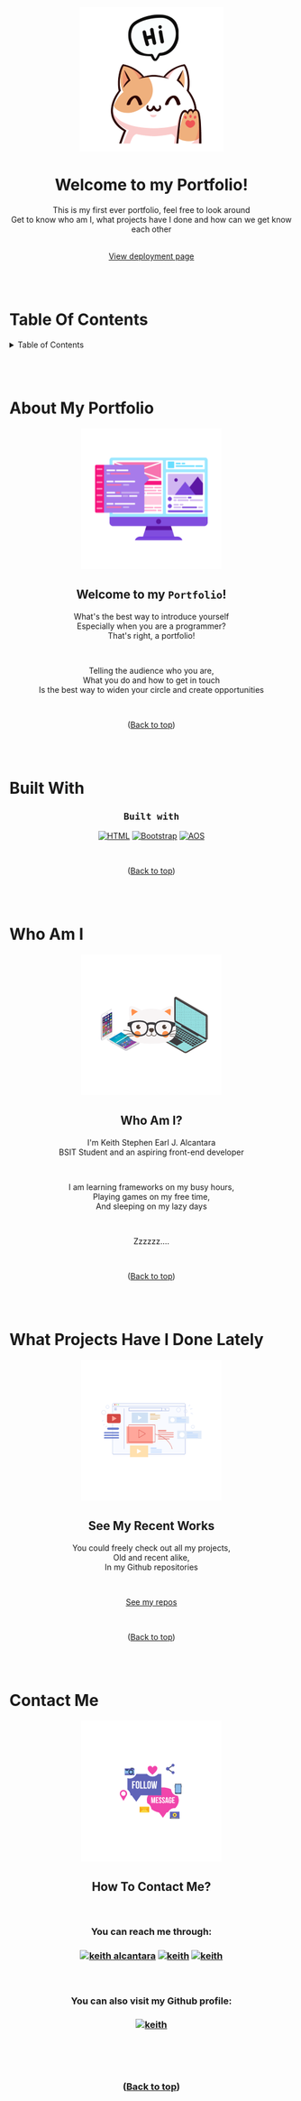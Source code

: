 <!-- HEADER -->

<br><br>
<div align="center">
   <a href="https://github.com/StephenAlcantara/my-portfolio">
    <img src="README-assets/greetings.png">
   </a>
   
   <h1>Welcome to my Portfolio!</h1>
   <p>This is my first ever portfolio, feel free to look around<br>
   Get to know who am I, what projects have I done and how can we get know each other</p>
   
   <br>
   
   <a href="https://stephenalcantara.github.io/my-portfolio/">
    View deployment page
   </a>
</div>
   
   <br><br>

<!-- TABLE OF CONTENTS -->

# Table Of Contents

<details>
   <summary>Table of Contents</summary>
      <ol>
        <li>
          <a href="#about-my-portfolio">About My Portfolio</a>
          <ul>
            <li>
              <a href="#built-with">Built with</a>
            </li>
          </ul>
        </li>
        <li>
          <a href="#who-am-i">Get to know me</a>
        </li>
        <li>
          <a href="#what-project-have-i-done-lately">See my recent works</a>
        </li>
        <li>
          <a href="#contact-me">How to contact me</a>
        </li>
      </ol>
</details>

<br><br>

<!-- ABOUT MY PORTFOLIO -->

# About My Portfolio

<div align="center"> 
  <img src="README-assets/portfolio-thumb.png">
  
  <h2 id="about">Welcome to my <code>Portfolio</code>!</h2>
  <p>What's the best way to introduce yourself <br>
  Especially when you are a programmer? <br>
  That's right, a portfolio!</p>
  <br>
  <p>Telling the audience who you are,<br>
  What you do and how to get in touch <br>
  Is the best way to widen your circle and create opportunities</p>
  
  <br><p>(<a href="#table-of-contents">Back to top</a>)</p>
  
  <br><br>
</div>

<!-- BUILT WITH -->

# Built With

<div align="center"> 
  <h3>
    <kbd>Built with</kbd>
  </h3>
  
  [![HTML][HTML]][HTML-url]
  [![Bootstrap][Bootstrap.com]][Bootstrap-url]
  [![AOS][AOS]][AOS-url]
  
  
  <br><p>(<a href="#table-of-contents">Back to top</a>)</p>
  
  <br><br>
</div>

<!-- WHO AM I -->

# Who Am I

<div align="center"> 
  
  <img src="README-assets/who-thumb.png">

  <h2>Who Am I?</h2>
    <p>I'm Keith Stephen Earl J. Alcantara <br>
    BSIT Student and an aspiring front-end developer </p> <br>
   
<p>I am learning frameworks on my busy hours, <br>
  Playing games on my free time, <br>
  And sleeping on my lazy days</p> <br>

<p>Zzzzzz....</p>

   <br><p>(<a href="#table-of-contents">Back to top</a>)</p>
   
   <br><br>
</div>

<!-- WHAT PROJECTS HAVE I DONE LATELY -->

# What Projects Have I Done Lately

<div align="center">
  
  <img src="README-assets/projects-thumb.png">

  <h2>See My Recent Works</h2>
  <p>You could freely check out all my projects, <br>
  Old and recent alike, <br>
  In my Github repositories </p> <br>

  <a href="https://github.com/StephenAlcantara?tab=repositories"> See my repos </a>

  <br><p>(<a href="#table-of-contents">Back to top</a>)</p>
  
  <br><br>
</div>

<!-- CONTACT -->

# Contact Me

<div align="center"> 
  
  <img src="README-assets/contact-thumb.png">

  <h2>How To Contact Me?</h2> <br>

  <h3>You can reach me through: <h3>
  <p>
    <a href="https://www.facebook.com/keith.alcantara.3/" target="blank"><img src="https://raw.githubusercontent.com/rahuldkjain/github-profile-readme-generator/master/src/images/icons/Social/facebook.svg" alt="keith alcantara" height="30" width="40" /></a>
    <a href="https://twitter.com/Keith45865381" target="blank"><img src="https://raw.githubusercontent.com/rahuldkjain/github-profile-readme-generator/master/src/images/icons/Social/twitter.svg" alt="keith" height="30" width="40" /></a>
    <a href="mailto:keithalcantara13@gmail.com" target="blank"><img width="25" src="https://user-images.githubusercontent.com/5141132/50740364-7ea80880-1217-11e9-8faf-2348e31beedd.png" alt="keith" height="30" width="40"></a>
  </p><br>


  <h3>You can also visit my Github profile: <h3>
  <p>
    <a href="https://github.com/StephenAlcantara" target="blank"><img src="https://raw.githubusercontent.com/rahuldkjain/github-profile-readme-generator/master/src/images/icons/Social/github.svg" alt="keith" height="30" /></a>
  </p><br>
  
  <br><p>(<a href="#table-of-contents">Back to top</a>)</p>
</div>

<!-- MARKDOWN LINKS & IMAGES -->

[HTML]: https://img.shields.io/badge/HTML5-20232A?style=for-the-badge&logo=html5&logoColor=white
[HTML-url]: https://developer.mozilla.org/en-US/docs/Web/HTML

[Bootstrap.com]: https://img.shields.io/badge/Bootstrap5-563D7C?style=for-the-badge&logo=bootstrap&logoColor=white
[Bootstrap-url]: https://getbootstrap.com

[AOS]: https://img.shields.io/badge/AOS-F7DF1E?style=for-the-badge&logo=javascript&logoColor=black
[AOS-url]: https://michalsnik.github.io/aos/

